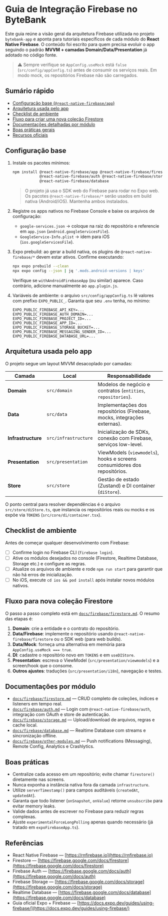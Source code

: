 # Guia de Integração Firebase no ByteBank

Este guia reúne a visão geral da arquitetura Firebase utilizada no projeto `bytebank-app` e aponta para tutoriais específicos de cada módulo do **React Native Firebase**. O conteúdo foi escrito para quem precisa evoluir o app seguindo o padrão **MVVM + camadas Domain/Data/Presentation** já adotado no código fonte.

> ⚠️ Sempre verifique se `AppConfig.useMock` está `false` (`src/config/appConfig.ts`) antes de consumir os serviços reais. Em modo mock, os repositórios Firebase não são carregados.

## Sumário rápido
- [Configuração base (`@react-native-firebase/app`)](#configuracao-base)
- [Arquitetura usada pelo app](#arquitetura-usada-pelo-app)
- [Checklist de ambiente](#checklist-de-ambiente)
- [Fluxo para criar uma nova coleção Firestore](#fluxo-para-nova-colecao-firestore)
- [Documentações detalhadas por módulo](#documentacoes-por-modulo)
- [Boas práticas gerais](#boas-praticas)
- [Recursos oficiais](#referencias)

## Configuração base
1. Instale os pacotes mínimos:
   ```sh
   npm install @react-native-firebase/app @react-native-firebase/firestore \
               @react-native-firebase/auth @react-native-firebase/storage \
               @react-native-firebase/database
   ```
   > O projeto já usa o SDK web do Firebase para rodar no Expo web. Os pacotes `@react-native-firebase/*` serão usados em build nativa (Android/iOS). Mantenha ambos instalados.

2. Registre os apps nativos no Firebase Console e baixe os arquivos de configuração:
   - `google-services.json` → coloque na raiz do repositório e referencie em `app.json` (`android.googleServicesFile`).
   - `GoogleService-Info.plist` → idem para iOS (`ios.googleServicesFile`).

3. Expo prebuild: ao gerar a build nativa, os plugins de `@react-native-firebase/*` devem estar ativos. Confirme executando:
   ```sh
   npx expo prebuild --clean
   npx expo config --json | jq '.mods.android-versions | keys'
   ```
   Verifique se `withAndroidFirebaseApp` (ou similar) aparece. Caso contrário, adicione manualmente ao `app.plugin.js`.

4. Variáveis de ambiente: o arquivo `src/config/appConfig.ts` lê valores com prefixo `EXPO_PUBLIC_`. Garanta que seu `.env` tenha, no mínimo:
   ```env
   EXPO_PUBLIC_FIREBASE_API_KEY=...
   EXPO_PUBLIC_FIREBASE_AUTH_DOMAIN=...
   EXPO_PUBLIC_FIREBASE_PROJECT_ID=...
   EXPO_PUBLIC_FIREBASE_APP_ID=...
   EXPO_PUBLIC_FIREBASE_STORAGE_BUCKET=...
   EXPO_PUBLIC_FIREBASE_MESSAGING_SENDER_ID=...
   EXPO_PUBLIC_FIREBASE_DATABASE_URL=...
   ```

## Arquitetura usada pelo app
O projeto segue um layout MVVM desacoplado por camadas:

| Camada | Local | Responsabilidade |
| --- | --- | --- |
| **Domain** | `src/domain` | Modelos de negócio e contratos (`entities`, `repositories`). |
| **Data** | `src/data` | Implementações dos repositórios (Firebase, mocks, integrações externas). |
| **Infrastructure** | `src/infrastructure` | Inicialização de SDKs, conexão com Firebase, serviços low-level. |
| **Presentation** | `src/presentation` | ViewModels (`viewmodels`), hooks e screens consumidores dos repositórios. |
| **Store** | `src/store` | Gestão de estado (Zustand) e DI container (`diStore`). |

O ponto central para resolver dependências é o arquivo `src/store/diStore.ts`, que instancia os repositórios reais ou mocks e os expõe via `TOKENS` (`src/core/di/container.tsx`).

## Checklist de ambiente
Antes de começar qualquer desenvolvimento com Firebase:
- [ ] Confirme login no Firebase CLI (`firebase login`).
- [ ] Ative os módulos desejados no console (Firestore, Realtime Database, Storage etc.) e configure as regras.
- [ ] Atualize os arquivos de ambiente e rode `npm run start` para garantir que não há erros de inicialização.
- [ ] No iOS, execute `cd ios && pod install` após instalar novos módulos nativos.

## Fluxo para nova coleção Firestore
O passo a passo completo está em [`docs/firebase/firestore.md`](./firestore.md). O resumo das etapas é:
1. **Domain**: crie a entidade e o contrato do repositório.
2. **Data/Firebase**: implemente o repositório usando `@react-native-firebase/firestore` ou o SDK web (para web builds).
3. **Data/Mock**: forneça uma alternativa em memória para `AppConfig.useMock === true`.
4. **DI**: cadastre o repositório novo em `TOKENS` e em `useDIStore`.
5. **Presentation**: escreva o ViewModel (`src/presentation/viewmodels`) e a screen/hook que o consome.
6. **Outros ajustes**: traduções (`src/presentation/i18n`), navegação e testes.

## Documentações por módulo
- [`docs/firebase/firestore.md`](./firestore.md) — CRUD completo de coleções, índices e listeners em tempo real.
- [`docs/firebase/auth.md`](./auth.md) — Login com `@react-native-firebase/auth`, integração com OAuth e store de autenticação.
- [`docs/firebase/storage.md`](./storage.md) — Upload/download de arquivos, regras e cache local.
- [`docs/firebase/database.md`](./database.md) — Realtime Database com streams e sincronização offline.
- [`docs/firebase/other-modules.md`](./other-modules.md) — Push notifications (Messaging), Remote Config, Analytics e Crashlytics.

## Boas práticas
- Centralize cada acesso em um repositório; evite chamar `firestore()` diretamente nas screens.
- Nunca exponha a instância nativa fora da camada `infrastructure`.
- Utilize `serverTimestamp()` para campos auditáveis (`createdAt`, `updatedAt`).
- Garanta que todo listener (`onSnapshot`, `onValue`) retorne `unsubscribe` para evitar memory leaks.
- Valide dados antes de escrever no Firebase para reduzir regras complexas.
- Ajuste `experimentalForceLongPolling` apenas quando necessário (já tratado em `expoFirebaseApp.ts`).

## Referências
- React Native Firebase — [https://rnfirebase.io](https://rnfirebase.io)
- Firestore — [https://firebase.google.com/docs/firestore](https://firebase.google.com/docs/firestore)
- Firebase Auth — [https://firebase.google.com/docs/auth](https://firebase.google.com/docs/auth)
- Firebase Storage — [https://firebase.google.com/docs/storage](https://firebase.google.com/docs/storage)
- Realtime Database — [https://firebase.google.com/docs/database](https://firebase.google.com/docs/database)
- Guia oficial Expo + Firebase — [https://docs.expo.dev/guides/using-firebase/](https://docs.expo.dev/guides/using-firebase/)
